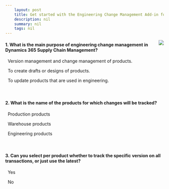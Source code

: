 ```yaml
---
    layout: post
    title: Get started with the Engineering Change Management Add-in for Dynamics 365 Supply Chain Management  
    description: nil
    summary: nil
    tags: nil
---
```



 <a target="_blank" href="https://docs.microsoft.com/en-us/learn/modules/get-started-engineering-change-management/14-check/"><i class="fas fa-external-link-alt"></i> </a>
 <img align="right" src="https://docs.microsoft.com/en-us/learn/achievements/get-started-engineering-change-management.svg">
####  1. What is the main purpose of engineering change management in Dynamics 365 Supply Chain Management?


<i class='fas fa-check-square' style='color: Dodgerblue;'></i> &nbsp;&nbsp;Version management and change management of products.

<i class='far fa-square'></i> &nbsp;&nbsp;To create drafts or designs of products.

<i class='far fa-square'></i> &nbsp;&nbsp;To update products that are used in engineering.
<br />
<br />
<br />

####  2. What is the name of the products for which changes will be tracked?


<i class='far fa-square'></i> &nbsp;&nbsp;Production products

<i class='far fa-square'></i> &nbsp;&nbsp;Warehouse products

<i class='fas fa-check-square' style='color: Dodgerblue;'></i> &nbsp;&nbsp;Engineering products
<br />
<br />
<br />

####  3. Can you select per product whether to track the specific version on all transactions, or just use the latest?


<i class='fas fa-check-square' style='color: Dodgerblue;'></i> &nbsp;&nbsp;Yes

<i class='far fa-square'></i> &nbsp;&nbsp;No
<br />
<br />
<br />
